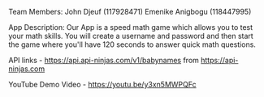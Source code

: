 Team Members: 
   John Djeuf (117928471)
   Emenike Anigbogu (118447995)

App Description:
  Our App is a speed math game which allows you to test your math skills. 
  You will create a username and password and then start the game where you'll have 120 seconds to answer quick math questions.

API links - 
  https://api.api-ninjas.com/v1/babynames from https://api-ninjas.com
  
YouTube Demo Video - https://youtu.be/y3xn5MWPQFc
